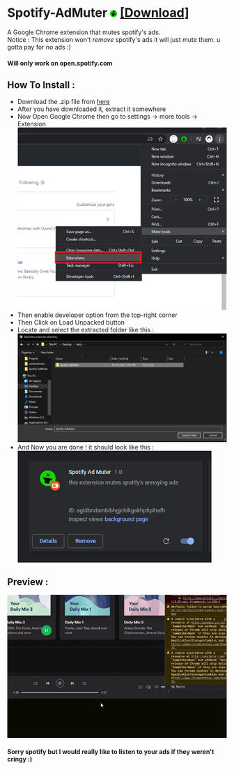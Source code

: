 # Spotify-AdMuter ![icon](icon16.png) [[Download]](https://github.com/AeroAndZero/Spotify-AdMuter/releases/download/v1.0/Spotify-AdMuter.zip)
 A Google Chrome extension that mutes spotify's ads.         
 Notice : This extension won't *remove* spotify's ads it will just mute them. u gotta pay for no ads :)      
 
 #### Will only work on open.spotify.com          
 
 ## How To Install :
 - Download the .zip file from [here](https://github.com/AeroAndZero/Spotify-AdMuter/releases/download/v1.0/Spotify-AdMuter.zip)
 - After you have downloaded it, extract it somewhere
 - Now Open Google Chrome then go to settings -> more tools -> Extension                 
 ![go to Extensions](readmeAssets/step1.png)           
 - Then enable developer option from the top-right corner        
 - Then Click on Load Unpacked button         
 - Locate and select the extracted folder like this :             
 ![select extension](readmeAssets/step2.png)          
 - And Now you are done ! it should look like this :             
 ![done](readmeAssets/step3.png)                
                    
## Preview :
![preview](readmeAssets/preview.gif)                
                    
                    
#### Sorry spotify but I would really like to listen to your ads if they weren't cringy :)
